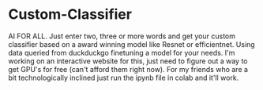 # Custom-Classifier
AI FOR ALL. Just enter two, three or more words and get your custom classifier based on a award winning model like Resnet or efficientnet. Using data queried from duckduckgo finetuning a model for your needs.
I'm working on an interactive website for this, just need to figure out a way to get GPU's for free (can't afford them right now).
For my friends who are a bit technologically inclined just run the ipynb file in colab and it'll work.
